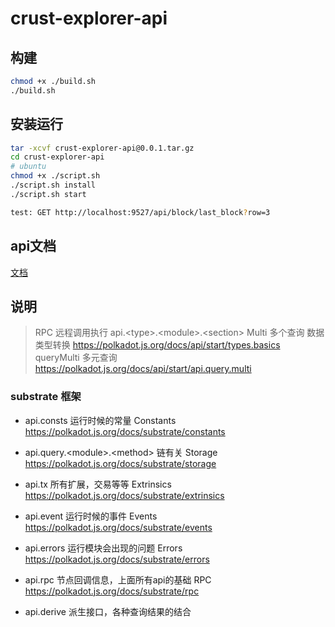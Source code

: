 # crust-explorer-api

## 构建

```bash
chmod +x ./build.sh
./build.sh
```

## 安装运行

```bash
tar -xcvf crust-explorer-api@0.0.1.tar.gz
cd crust-explorer-api
# ubuntu
chmod +x ./script.sh
./script.sh install
./script.sh start

test: GET http://localhost:9527/api/block/last_block?row=3

```

## api文档
[文档](./doc/api.md)

## 说明

> RPC 远程调用执行
> api.\<type\>.\<module\>.\<section\>
> Multi 多个查询
> 数据类型转换 https://polkadot.js.org/docs/api/start/types.basics 
> queryMulti 多元查询 https://polkadot.js.org/docs/api/start/api.query.multi

### substrate 框架

- api.consts 运行时候的常量 Constants https://polkadot.js.org/docs/substrate/constants
- api.query.\<module\>.\<method\> 链有关 Storage https://polkadot.js.org/docs/substrate/storage
- api.tx 所有扩展，交易等等 Extrinsics https://polkadot.js.org/docs/substrate/extrinsics
- api.event 运行时候的事件 Events  https://polkadot.js.org/docs/substrate/events
- api.errors 运行模块会出现的问题 Errors https://polkadot.js.org/docs/substrate/errors
- api.rpc 节点回调信息，上面所有api的基础  RPC https://polkadot.js.org/docs/substrate/rpc

- api.derive 派生接口，各种查询结果的结合